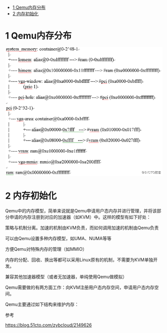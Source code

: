 
<!-- @import "[TOC]" {cmd="toc" depthFrom=1 depthTo=6 orderedList=false} -->

<!-- code_chunk_output -->

* [1 Qemu内存分布](#1-qemu内存分布)
* [2 内存初始化](#2-内存初始化)

<!-- /code_chunk_output -->

# 1 Qemu内存分布

![](./images/2019-06-15-22-08-00.png)

# 2 内存初始化

Qemu中的内存模型，简单来说就是Qemu申请用户态内存并进行管理，并将该部分申请的内存注册到对应的加速器（如KVM）中。这样的模型有如下好处：

策略与机制分离。加速的机制由KVM负责，而如何调用加速的机制由Qemu负责

可以由Qemu设置多种内存模型，如UMA、NUMA等等

方便Qemu对特殊内存的管理（如MMIO）

内存的分配、回收、换出等都可以采用Linux原有的机制，不需要为KVM单独开发。

兼容其他加速器模型（或者无加速器，单纯使用Qemu做模拟）

Qemu需要做的有两方面工作：向KVM注册用户态内存空间，申请用户态内存空间。

Qemu主要通过如下结构来维护内存：

参考

https://blog.51cto.com/zybcloud/2149626